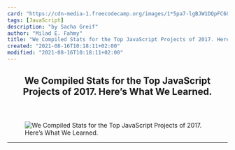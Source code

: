 ```yaml
---
card: "https://cdn-media-1.freecodecamp.org/images/1*5pa7-lgBJW1DQpFC68biuA.png"
tags: [JavaScript]
description: "by Sacha Greif"
author: "Milad E. Fahmy"
title: "We Compiled Stats for the Top JavaScript Projects of 2017. Here’s What We Learned."
created: "2021-08-16T10:18:11+02:00"
modified: "2021-08-16T10:18:11+02:00"
---
```

<div class="site-wrapper">
<main id="site-main" class="site-main outer">
<div class="inner">
<article class="post-full post tag-javascript tag-web-development tag-tech tag-startup tag-programming ">
<header class="post-full-header">
<h1 class="post-full-title">We Compiled Stats for the Top JavaScript Projects of 2017. Here’s What We Learned.</h1>
</header>
<figure class="post-full-image">
<picture>
<source media="(max-width: 700px)" sizes="1px" srcset="data:image/gif;base64,R0lGODlhAQABAIAAAAAAAP///yH5BAEAAAAALAAAAAABAAEAAAIBRAA7 1w">
<source media="(min-width: 701px)" sizes="(max-width: 800px) 400px,
(max-width: 1170px) 700px,
1400px" srcset="https://cdn-media-1.freecodecamp.org/images/1*5pa7-lgBJW1DQpFC68biuA.png 300w,
https://cdn-media-1.freecodecamp.org/images/1*5pa7-lgBJW1DQpFC68biuA.png 600w,
https://cdn-media-1.freecodecamp.org/images/1*5pa7-lgBJW1DQpFC68biuA.png 1000w,
https://cdn-media-1.freecodecamp.org/images/1*5pa7-lgBJW1DQpFC68biuA.png 2000w">
<img onerror="this.style.display='none'" src="https://cdn-media-1.freecodecamp.org/images/1*5pa7-lgBJW1DQpFC68biuA.png" alt="We Compiled Stats for the Top JavaScript Projects of 2017. Here’s What We Learned.">
</picture>
</figure>
<section class="post-full-content">
<div class="post-content medium-migrated-article">
</div>
<hr>
</section>
</article>
</div>
</main>
</div>
<!-- Google Tag Manager (noscript) -->
<!-- End Google Tag Manager (noscript) -->
